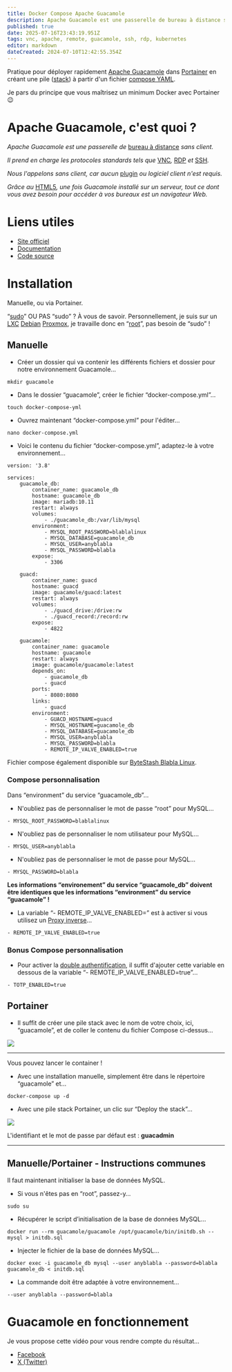 ```yaml
---
title: Docker Compose Apache Guacamole
description: Apache Guacamole est une passerelle de bureau à distance sans client. Il prend en charge les protocoles standards tels que VNC, RDP et SSH.
published: true
date: 2025-07-16T23:43:19.951Z
tags: vnc, apache, remote, guacamole, ssh, rdp, kubernetes
editor: markdown
dateCreated: 2024-07-10T12:42:55.354Z
---
```


Pratique pour déployer rapidement [Apache Guacamole](https://guacamole.apache.org) dans [Portainer](https://www.portainer.io/) en créant une pile ([stack](https://docs.portainer.io/user/docker/stacks)) à partir d'un fichier [compose YAML](https://docs.docker.com/compose/compose-application-model/).

Je pars du principe que vous maîtrisez un minimum Docker avec Portainer 😉

# Apache Guacamole, c'est quoi ?

*Apache Guacamole est une passerelle de* [bureau à distance](https://w.wiki/Acop) *sans client.*

*Il prend en charge les protocoles standards tels que* [VNC](https://w.wiki/Acot)*,* [RDP](https://w.wiki/Acou) *et* [SSH](https://w.wiki/Acov)*.*

*Nous l'appelons sans client, car aucun* [plugin](https://w.wiki/Acox) *ou logiciel client n'est requis.*

*Grâce au* [HTML5](https://w.wiki/9mA4)*, une fois Guacamole installé sur un serveur, tout ce dont vous avez besoin pour accéder à vos bureaux est un navigateur Web.*

# Liens utiles

-   [Site officiel](https://guacamole.apache.org)
-   [Documentation](https://guacamole.apache.org/doc/gug/)
-   [Code source](https://github.com/search?utf8=%E2%9C%93&q=repo%3Aapache%2Fguacamole-client+repo%3Aapache%2Fguacamole-server+repo%3Aapache%2Fguacamole-manual+repo%3Aapache%2Fguacamole-website&type=repositories&ref=searchresults)

# Installation

Manuelle, ou via Portainer.

“[sudo](https://fr.wikipedia.org/wiki/Sudo)” OU PAS “sudo” ? À vous de savoir. Personnellement, je suis sur un [LXC](https://fr.wikipedia.org/wiki/LXC) [Debian](https://fr.wikipedia.org/wiki/Debian) [Proxmox](https://fr.wikipedia.org/wiki/Proxmox_VE), je travaille donc en “[root](https://fr.wikipedia.org/wiki/Root)”, pas besoin de “sudo” !

## Manuelle

-   Créer un dossier qui va contenir les différents fichiers et dossier pour notre environnement Guacamole…

```plaintext
mkdir guacamole
```

-   Dans le dossier “guacamole”, créer le fichier “docker-compose.yml”…

```plaintext
touch docker-compose-yml
```

-   Ouvrez maintenant “docker-compose.yml” pour l'éditer…

```plaintext
nano docker-compose.yml
```

-   Voici le contenu du fichier “docker-compose.yml”, adaptez-le à votre environnement…

```plaintext
version: '3.8'

services:
    guacamole_db:
        container_name: guacamole_db
        hostname: guacamole_db
        image: mariadb:10.11
        restart: always
        volumes:
            - ./guacamole_db:/var/lib/mysql
        environment:
            - MYSQL_ROOT_PASSWORD=blablalinux
            - MYSQL_DATABASE=guacamole_db
            - MYSQL_USER=anyblabla
            - MYSQL_PASSWORD=blabla
        expose:
            - 3306
    
    guacd:
        container_name: guacd
        hostname: guacd
        image: guacamole/guacd:latest
        restart: always
        volumes:
            - ./guacd_drive:/drive:rw 
            - ./guacd_record:/record:rw 
        expose:
            - 4822

    guacamole:
        container_name: guacamole
        hostname: guacamole
        restart: always
        image: guacamole/guacamole:latest
        depends_on:
            - guacamole_db
            - guacd
        ports:
            - 8080:8080
        links:
            - guacd
        environment:
            - GUACD_HOSTNAME=guacd
            - MYSQL_HOSTNAME=guacamole_db
            - MYSQL_DATABASE=guacamole_db
            - MYSQL_USER=anyblabla
            - MYSQL_PASSWORD=blabla
            - REMOTE_IP_VALVE_ENABLED=true
```

Fichier compose également disponible sur [ByteStash Blabla Linux](https://bytestash.blablalinux.be/public/snippets).

### Compose personnalisation

Dans “environment” du service “guacamole\_db”…

-   N'oubliez pas de personnaliser le mot de passe “root” pour MySQL…

`- MYSQL_ROOT_PASSWORD=blablalinux`

-   N'oubliez pas de personnaliser le nom utilisateur pour MySQL…

`- MYSQL_USER=anyblabla`

-   N'oubliez pas de personnaliser le mot de passe pour MySQL…

`- MYSQL_PASSWORD=blabla`

**Les informations “environement” du service “guacamole\_db” doivent être identiques que les informations “environment” du service “guacamole” !**

-   La variable “- REMOTE\_IP\_VALVE\_ENABLED=” est à activer si vous utilisez un [Proxy inverse](https://w.wiki/Acu3)…

`- REMOTE_IP_VALVE_ENABLED=true`

### Bonus Compose personnalisation

-   Pour activer la [double authentification](https://w.wiki/Acu6), il suffit d'ajouter cette variable en dessous de la variable “- REMOTE\_IP\_VALVE\_ENABLED=true”…

`- TOTP_ENABLED=true`

## Portainer

-   Il suffit de créer une pile stack avec le nom de votre choix, ici, “guacamole”, et de coller le contenu du fichier Compose ci-dessus…

![](/docker-compose-apache-guacamole/guacamole-stack-portainer.jpg)

---

Vous pouvez lancer le container !

-   Avec une installation manuelle, simplement être dans le répertoire “guacamole” et…

```plaintext
docker-compose up -d
```

-   Avec une pile stack Portainer, un clic sur “Deploy the stack”…

![](/docker-compose-apache-guacamole/deploy-the-stack.jpg)

L'identifiant et le mot de passe par défaut est : **guacadmin**

---

## Manuelle/Portainer - Instructions communes

Il faut maintenant initialiser la base de données MySQL.

-   Si vous n'êtes pas en “root”, passez-y…

```plaintext
sudo su
```

-   Récupérer le script d’initialisation de la base de données MySQL…

```plaintext
docker run --rm guacamole/guacamole /opt/guacamole/bin/initdb.sh --mysql > initdb.sql
```

-   Injecter le fichier de la base de données MySQL…

```plaintext
docker exec -i guacamole_db mysql --user anyblabla --password=blabla guacamole_db < initdb.sql
```

-   La commande doit être adaptée à votre environnement…

`--user anyblabla --password=blabla`

# Guacamole en fonctionnement

Je vous propose cette vidéo pour vous rendre compte du résultat…

-   [Facebook](https://www.facebook.com/blablalinux/videos/320245721056954/)
-   [X (Twitter)](https://x.com/BlablaLinux/status/1810306929278832882)
